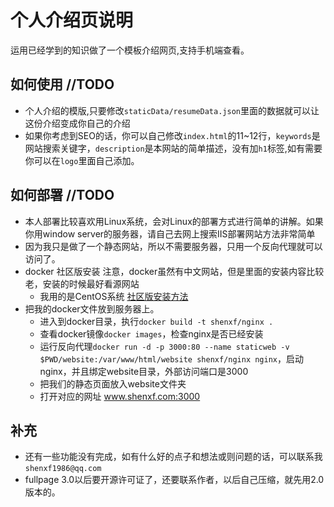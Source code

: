 <!--
 * @Description: 个人介绍说明文件
 * @Author: shenxf
 * @Date: 2019-03-06 09:17:38
 -->
# 个人介绍页说明
运用已经学到的知识做了一个模板介绍网页,支持手机端查看。

## 如何使用 //TODO
- 个人介绍的模版,只要修改`staticData/resumeData.json`里面的数据就可以让这份介绍变成你自己的介绍
- 如果你考虑到SEO的话，你可以自己修改`index.html`的11~12行，`keywords`是网站搜索关键字，`description`是本网站的简单描述，没有加`h1`标签,如有需要你可以在`logo`里面自己添加。

## 如何部署 //TODO
- 本人部署比较喜欢用Linux系统，会对Linux的部署方式进行简单的讲解。如果你用window server的服务器，请自己去网上搜索IIS部署网站方法非常简单
- 因为我只是做了一个静态网站，所以不需要服务器，只用一个反向代理就可以访问了。
- docker 社区版安装 注意，docker虽然有中文网站，但是里面的安装内容比较老，安装的时候最好看源网站
    + 我用的是CentOS系统 [社区版安装方法](https://docs.docker.com/install/linux/docker-ce/centos/)
- 把我的docker文件放到服务器上。
    + 进入到docker目录，执行`docker build -t shenxf/nginx .`
    + 查看docker镜像`docker images`，检查nginx是否已经安装
    + 运行反向代理`docker run -d -p 3000:80 --name staticweb -v $PWD/website:/var/www/html/website shenxf/nginx nginx`，启动nginx，并且绑定website目录，外部访问端口是3000
    + 把我们的静态页面放入website文件夹
    + 打开对应的网址 www.shenxf.com:3000
## 补充
- 还有一些功能没有完成，如有什么好的点子和想法或则问题的话，可以联系我`shenxf1986@qq.com`
- fullpage 3.0以后要开源许可证了，还要联系作者，以后自己压缩，就先用2.0版本的。